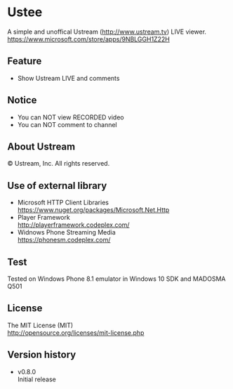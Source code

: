 Ustee
=======

A simple and unoffical Ustream (http://www.ustream.tv) LIVE viewer.  
https://www.microsoft.com/store/apps/9NBLGGH1Z22H

Feature
---------
* Show Ustream LIVE and comments

Notice
--------
* You can NOT view RECORDED video
* You can NOT comment to channel

About Ustream
---------------
© Ustream, Inc. All rights reserved.

Use of external library
--------------------------
* Microsoft HTTP Client Libraries  
  https://www.nuget.org/packages/Microsoft.Net.Http
* Player Framework  
  http://playerframework.codeplex.com/
* Widnows Phone Streaming Media  
  https://phonesm.codeplex.com/

Test
-------
Tested on Windows Phone 8.1 emulator in Windows 10 SDK and MADOSMA Q501

License
----------
The MIT License (MIT)  
http://opensource.org/licenses/mit-license.php

Version history
------------------
* v0.8.0  
  Initial release
